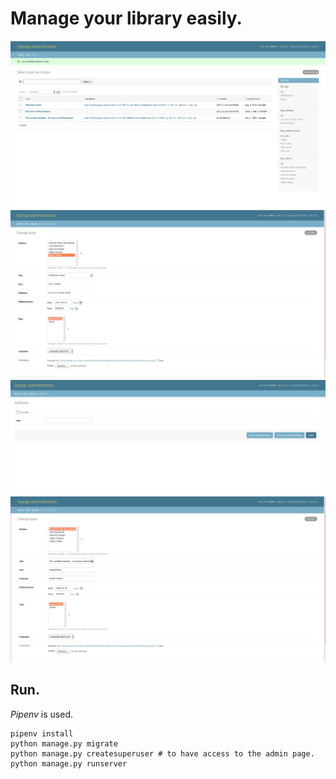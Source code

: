 Manage your library easily.
=================================

<img src=".github/Selection_016.png" alt="Overview"/>
<img src=".github/Selection_017.png" alt="Overview"/>
<img src=".github/Selection_018.png" alt="Overview"/>
<img src=".github/Selection_019.png" alt="Overview"/>

## Run.

*Pipenv* is used.

```
pipenv install
python manage.py migrate
python manage.py createsuperuser # to have access to the admin page.
python manage.py runserver
```
